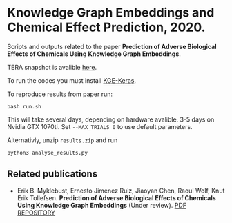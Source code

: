 # Knowledge Graph Embeddings and Chemical Effect Prediction, 2020. 

Scripts and outputs related to the paper **Prediction of Adverse Biological Effects of Chemicals Using Knowledge Graph Embeddings**. 

TERA snapshot is avalible [here](https://doi.org/10.5281/zenodo.4244313).

To run the codes you must install [KGE-Keras](https://github.com/NIVA-Knowledge-Graph/KGE-Keras).

To reproduce results from paper run:
```
bash run.sh
```
This will take several days, depending on hardware avalible. 3-5 days on Nvidia GTX 1070ti. Set `--MAX_TRIALS 0` to use default parameters. 

Alternativly, unzip `results.zip` and run
```
python3 analyse_results.py
```

## Related publications

- Erik B. Myklebust, Ernesto Jimenez Ruiz, Jiaoyan Chen, Raoul Wolf, Knut Erik Tollefsen. **Prediction of Adverse Biological Effects of Chemicals Using Knowledge Graph Embeddings** (Under review). [PDF](http://www.semantic-web-journal.net/system/files/swj2658.pdf) [REPOSITORY](https://github.com/NIVA-Knowledge-Graph/KGs_and_Effect_Prediction_2020)
